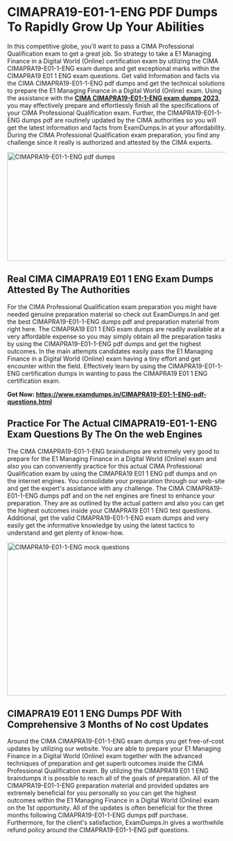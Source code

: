 <h1><strong>CIMAPRA19-E01-1-ENG PDF Dumps To Rapidly Grow Up Your Abilities</strong></h1>
<p>In this competitive globe, you'll want to pass a CIMA Professional Qualification exam to get a great job. So strategy to take a E1 Managing Finance in a Digital World (Online) certification exam by utilizing the CIMA CIMAPRA19-E01-1-ENG exam dumps and get exceptional marks within the CIMAPRA19 E01 1 ENG exam questions. Get valid Information and facts via the CIMA CIMAPRA19-E01-1-ENG pdf dumps and get the technical solutions to prepare the E1 Managing Finance in a Digital World (Online) exam. Using the assistance with the <strong><a href="https://www.examdumps.in/CIMAPRA19-E01-1-ENG-pdf-questions.html">CIMA CIMAPRA19-E01-1-ENG exam dumps 2023</a></strong>, you may effectively prepare and effortlessly finish all the specifications of your CIMA Professional Qualification exam. Further, the CIMAPRA19-E01-1-ENG dumps pdf are routinely updated by the CIMA authorities so you will get the latest information and facts from ExamDumps.In at your affordability. During the CIMA Professional Qualification exam preparation, you find any challenge since it really is authorized and attested by the CIMA experts.</p>
<p><img src="https://i.ibb.co/zxJwW90/Copy-of-Online-Classes-Twitter-header-post-Made-with-Poster-My-Wall-1.png" alt="CIMAPRA19-E01-1-ENG pdf dumps" width="750" height="250" /></p>
<h2><strong>Real CIMA CIMAPRA19 E01 1 ENG Exam Dumps Attested By The Authorities</strong></h2>
<p>For the CIMA Professional Qualification exam preparation you might have needed genuine preparation material so check out ExamDumps.In and get the best CIMAPRA19-E01-1-ENG dumps pdf and preparation material from right here. The CIMAPRA19 E01 1 ENG exam dumps are readily available at a very affordable expense so you may simply obtain all the preparation tasks by using the CIMAPRA19-E01-1-ENG pdf dumps and get the highest outcomes. In the main attempts candidates easily pass the E1 Managing Finance in a Digital World (Online) exam having a tiny effort and get encounter within the field. Effectively learn by using the CIMAPRA19-E01-1-ENG certification dumps in wanting to pass the CIMAPRA19 E01 1 ENG certification exam.</p>
<p><strong>Get Now:&nbsp;<a href="https://www.examdumps.in/CIMAPRA19-E01-1-ENG-pdf-questions.html">https://www.examdumps.in/CIMAPRA19-E01-1-ENG-pdf-questions.html</a></strong></p>
<h2><strong>Practice For The Actual CIMAPRA19-E01-1-ENG Exam Questions By The On the web Engines</strong></h2>
<p>The CIMA CIMAPRA19-E01-1-ENG braindumps are extremely very good to prepare for the E1 Managing Finance in a Digital World (Online) exam and also you can conveniently practice for this actual CIMA Professional Qualification exam by using the CIMAPRA19 E01 1 ENG pdf dumps and on the internet engines. You consolidate your preparation through our web-site and get the expert's assistance with any challenge. The CIMA CIMAPRA19-E01-1-ENG dumps pdf and on the net engines are finest to enhance your preparation. They are as outlined by the actual pattern and also you can get the highest outcomes inside your CIMAPRA19 E01 1 ENG test questions. Additional, get the valid CIMAPRA19-E01-1-ENG exam dumps and very easily get the informative knowledge by using the latest tactics to understand and get plenty of know-how.</p>
<p><a href="https://www.examdumps.in/CIMAPRA19-E01-1-ENG-pdf-questions.html"><img src="https://i.ibb.co/QkNtdwY/Copy-of-Zoom-Online-Classes-Facebook-Share-Po-Made-with-Poster-My-Wall-1.jpg" alt="CIMAPRA19-E01-1-ENG mock questions" width="670" height="352" /></a></p>
<h2><strong>CIMAPRA19 E01 1 ENG Dumps PDF With Comprehensive 3 Months of No cost Updates</strong></h2>
<p>Around the CIMA CIMAPRA19-E01-1-ENG exam dumps you get free-of-cost updates by utilizing our website. You are able to prepare your E1 Managing Finance in a Digital World (Online) exam together with the advanced techniques of preparation and get superb outcomes inside the CIMA Professional Qualification exam. By utilizing the CIMAPRA19 E01 1 ENG braindumps it is possible to reach all of the goals of preparation. All of the CIMAPRA19-E01-1-ENG preparation material and provided updates are extremely beneficial for you personally so you can get the highest outcomes within the E1 Managing Finance in a Digital World (Online) exam on the 1st opportunity. All of the updates is often beneficial for the three months following CIMAPRA19-E01-1-ENG dumps pdf purchase. Furthermore, for the client's satisfaction, ExamDumps.In gives a worthwhile refund policy around the CIMAPRA19-E01-1-ENG pdf questions.</p>
